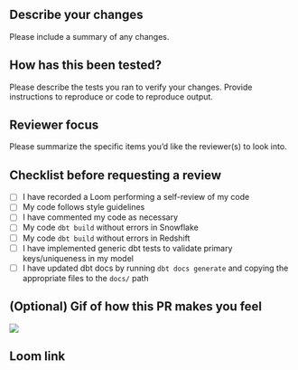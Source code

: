 ## Describe your changes

Please include a summary of any changes.

## How has this been tested?

Please describe the tests you ran to verify your changes.  Provide instructions to reproduce or code to reproduce output.

## Reviewer focus

Please summarize the specific items you’d like the reviewer(s) to look into.

## Checklist before requesting a review

- [ ]  I have recorded a Loom performing a self-review of my code
- [ ]  My code follows style guidelines
- [ ]  I have commented my code as necessary
- [ ]  My code `dbt build` without errors in Snowflake
- [ ]  My code `dbt build` without errors in Redshift
- [ ]  I have implemented generic dbt tests to validate primary keys/uniqueness in my model
- [ ]  I have updated dbt docs by running `dbt docs generate` and copying the appropriate files to the `docs/` path

## (Optional) Gif of how this PR makes you feel

![](url)

## Loom link
